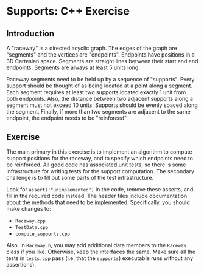 # Supports: C++ Exercise

## Introduction

A "raceway" is a directed acyclic graph.  The edges of the graph are
"segments" and the vertices are "endpoints".  Endpoints have positions
in a 3D Cartesian space.  Segments are straight lines between their
start and end endpoints.  Segments are always at least 5 units long.

Raceway segments need to be held up by a sequence of "supports".
Every support should be thought of as being located at a point along a
segment.  Each segment requires at least two supports located exactly
1 unit from both endpoints.  Also, the distance between two adjacent
supports along a segment must not exceed 10 units.  Supports should be
evenly spaced along the segment.  Finally, if more than two segments
are adjacent to the same endpoint, the endpoint needs to be
"reinforced".

## Exercise

The main primary in this exercise is to implement an algorithm to
compute support positions for the raceway, and to specify which
endpoints need to be reinforced.  All good code has associated unit
tests, so there is some infrastructure for writing tests for the
support computation.  The secondary challenge is to fill out some
parts of the test infrastructure.

Look for `assert(!"unimplemented")` in the code, remove these asserts,
and fill in the required code instead.  The header files include
documentation about the methods that need to be implemented.
Specifically, you should make changes to:

* `Raceway.cpp`
* `TestData.cpp`
* `compute_supports.cpp`

Also, in `Raceway.h`, you may add additional data members to
the `Raceway` class if you like.  Otherwise, keep the interfaces the
same.  Make sure all the tests in `tests.cpp` pass (i.e. that the
`supports`) executable runs without any assertions).
